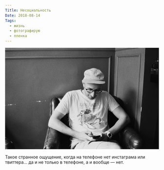 ```yaml
---
Title: Несоциальность
Date: 2018-08-14
Tags:
  - жизнь
  - фотографирую
  - пленка
---
```


![Женя сидит в телефоне](images/sokhr-social.jpg)

Такое странное ощущение, когда на телефоне нет инстаграма или твиттера... да и не только в телефоне, а и вообще — нет.
